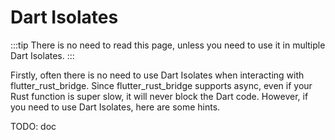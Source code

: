 # Dart Isolates

:::tip
There is no need to read this page,
unless you need to use it in multiple Dart Isolates.
:::

Firstly, often there is no need to use Dart Isolates when interacting with flutter_rust_bridge.
Since flutter_rust_bridge supports async, even if your Rust function is super slow, it will never block the Dart code.
However, if you need to use Dart Isolates, here are some hints.

TODO: doc
